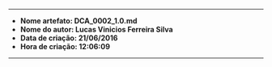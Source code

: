 -----
* **Nome artefato: DCA_0002_1.0.md**
* **Nome do autor: Lucas Vinicios Ferreira Silva**
* **Data de criação: 21/06/2016**
* **Hora de criação: 12:06:09**
-------
